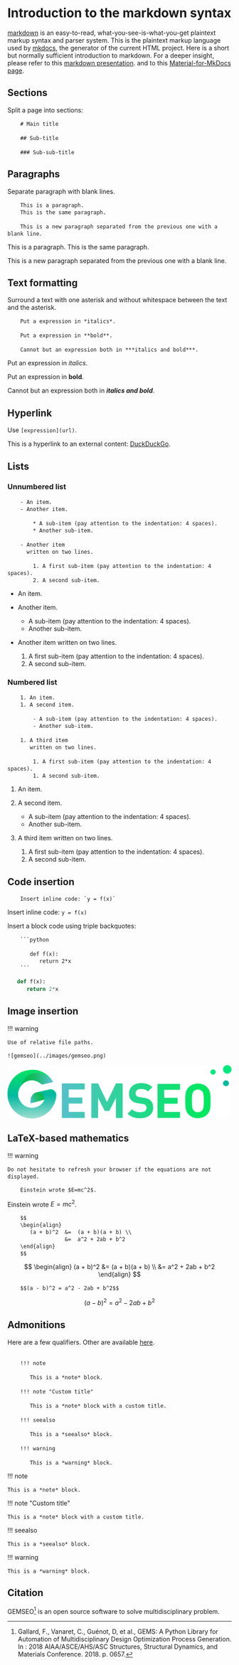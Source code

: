 # Introduction to the markdown syntax


[markdown](https://en.wikipedia.org/wiki/Markdown) is an easy-to-read,
what-you-see-is-what-you-get plaintext markup syntax and parser system.
This is the plaintext markup language used by [mkdocs](https://www.mkdocs.org/),
the generator of the current HTML project.
Here is a short but normally sufficient introduction to markdown.
For a deeper insight, 
please refer to this [markdown presentation](https://www.sphinx-doc.org/en/master/usage/restructuredtext/index.html).
and to this [Material-for-MkDocs page](https://squidfunk.github.io/mkdocs-material/reference/).

## Sections

Split a page into sections:

```
    # Main title

    ## Sub-title

    ### Sub-sub-title
```    

## Paragraphs

Separate paragraph with blank lines.

```
    This is a paragraph.
    This is the same paragraph.

    This is a new paragraph separated from the previous one with a blank line.
```    

This is a paragraph.
This is the same paragraph.

This is a new paragraph separated from the previous one with a blank line.

## Text formatting

Surround a text with one asterisk
and without whitespace between the text and the asterisk.

```
    Put a expression in *italics*.

    Put a expression in **bold**.

    Cannot but an expression both in ***italics and bold***.
```    

Put an expression in *italics*.

Put an expression in **bold**.

Cannot but an expression both in ***italics and bold***.

## Hyperlink

Use `[expression](url)`.

This is a hyperlink to an external content: [DuckDuckGo](https://duckduckgo.com/).

## Lists

### Unnumbered list

```
    - An item.
    - Another item.

        * A sub-item (pay attention to the indentation: 4 spaces).
        * Another sub-item.

    - Another item
      written on two lines.

        1. A first sub-item (pay attention to the indentation: 4 spaces).
        2. A second sub-item.
```

- An item.
- Another item.

    * A sub-item (pay attention to the indentation: 4 spaces).
    * Another sub-item.

- Another item
  written on two lines.

    1. A first sub-item (pay attention to the indentation: 4 spaces).
    2. A second sub-item.

### Numbered list

```
    1. An item.
    1. A second item.

        - A sub-item (pay attention to the indentation: 4 spaces).
        - Another sub-item.

    1. A third item
       written on two lines.

        1. A first sub-item (pay attention to the indentation: 4 spaces).
        1. A second sub-item.
```

1. An item.
1. A second item.

    - A sub-item (pay attention to the indentation: 4 spaces).
    - Another sub-item.

1. A third item
   written on two lines.

    1. A first sub-item (pay attention to the indentation: 4 spaces).
    1. A second sub-item.

## Code insertion

```
    Insert inline code: `y = f(x)`
```

Insert inline code: `y = f(x)`

Insert a block code using triple backquotes:

```
    ```python

       def f(x):
          return 2*x
    ```
```

```python
   def f(x):
      return 2*x
```

## Image insertion

!!! warning

    Use of relative file paths.

```
![gemseo](../images/gemseo.png)
```

![gemseo](../images/gemseo.png)

## LaTeX-based mathematics

!!! warning

    Do not hesitate to refresh your browser if the equations are not displayed. 

```
    Einstein wrote $E=mc^2$.
```

Einstein wrote $E=mc^2$.

```
    $$
    \begin{align}
       (a + b)^2  &=  (a + b)(a + b) \\
                  &=  a^2 + 2ab + b^2
    \end{align}       
    $$
```

$$
\begin{align}
   (a + b)^2  &=  (a + b)(a + b) \\
              &=  a^2 + 2ab + b^2
\end{align}
$$

```
    $$(a - b)^2 = a^2 - 2ab + b^2$$
```
$$
(a - b)^2 = a^2 - 2ab + b^2
$$

## Admonitions

Here are a few qualifiers. 
Other are available [here](https://squidfunk.github.io/mkdocs-material/reference/admonitions/#supported-types).

```

    !!! note

       This is a *note* block.

    !!! note "Custom title"

       This is a *note* block with a custom title.       

    !!! seealso

       This is a *seealso* block.

    !!! warning

       This is a *warning* block.
```


!!! note

    This is a *note* block.

!!! note "Custom title"

    This is a *note* block with a custom title.       

!!! seealso

    This is a *seealso* block.

!!! warning

    This is a *warning* block.

## Citation

GEMSEO[^1] is an open source software to solve multidisciplinary problem.

[^1]: Gallard, F., Vanaret, C., Guénot, D, et al., GEMS: A Python Library for Automation of Multidisciplinary Design Optimization Process Generation. In : 2018 AIAA/ASCE/AHS/ASC Structures, Structural Dynamics, and Materials Conference. 2018. p. 0657.